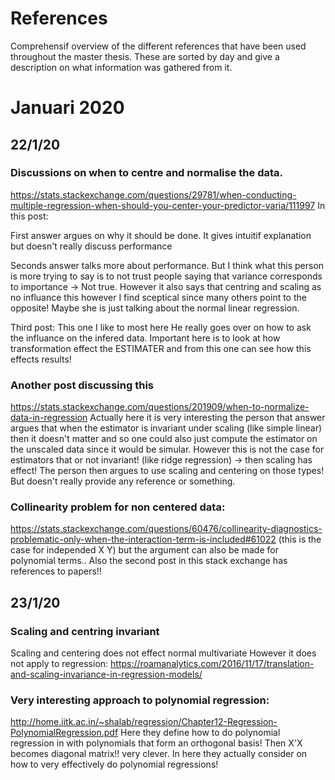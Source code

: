 # References

Comprehensif overview of the different references that have been used throughout the master thesis. These are sorted by day and give a description on what information was gathered from it. 

# Januari 2020

## 22/1/20

### Discussions on when to centre and normalise the data.
https://stats.stackexchange.com/questions/29781/when-conducting-multiple-regression-when-should-you-center-your-predictor-varia/111997
In this post:

First answer argues on why it should be done. It gives intuitif explanation but doesn't really discuss performance

Seconds answer talks more about performance. But I think what this person is more trying to say is to not trust people saying that variance corresponds to importance -> Not true. However it also says that centring and scaling as no influance this however I find sceptical since many others point to the opposite! Maybe she is just talking about the normal linear regression.

Third post: This one I like to most here He really goes over on how to ask the influance on the infered data. Important here is to look at how transformation effect the ESTIMATER and from this one can see how this effects results!

### Another post discussing this
https://stats.stackexchange.com/questions/201909/when-to-normalize-data-in-regression
Actually here it is very interesting the person that answer argues that when the estimator is invariant under scaling (like simple linear)
then it doesn't matter and so one could also just compute the estimator on the unscaled data since it would be simular. However this is not the case for estimators that or not invariant! (like ridge regression) -> then scaling has effect! The person then argues to use scaling and centering on those types!
But doesn't really provide any reference or something.

### Collinearity problem for non centered data:
https://stats.stackexchange.com/questions/60476/collinearity-diagnostics-problematic-only-when-the-interaction-term-is-included#61022
(this is the case for independed X Y) but the argument can also be made for polynomial terms..
Also the second post in this stack exchange has references to papers!!


## 23/1/20

### Scaling and centring invariant
Scaling and centering does not effect normal multivariate However it does not apply to regression:
https://roamanalytics.com/2016/11/17/translation-and-scaling-invariance-in-regression-models/

### Very interesting approach to polynomial regression:
http://home.iitk.ac.in/~shalab/regression/Chapter12-Regression-PolynomialRegression.pdf
Here they define how to do polynomial regression in with polynomials that form an orthogonal basis! Then X'X becomes diagonal matrix!! very clever.
In here they actually consider on how to very effectively do polynomial regressions!


